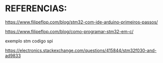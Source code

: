 # REFERENCIAS:

https://www.filipeflop.com/blog/stm32-com-ide-arduino-primeiros-passos/

https://www.filipeflop.com/blog/como-programar-stm32-em-c/

exemplo stm codigo spi

https://electronics.stackexchange.com/questions/415844/stm32f030-and-ad9833
